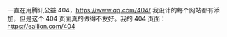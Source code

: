一直在用腾讯公益 404，https://www.qq.com/404/  我设计的每个网站都有添加，但是这个 404 页面真的做得不友好。我的 404 页面： https://eallion.com/404  